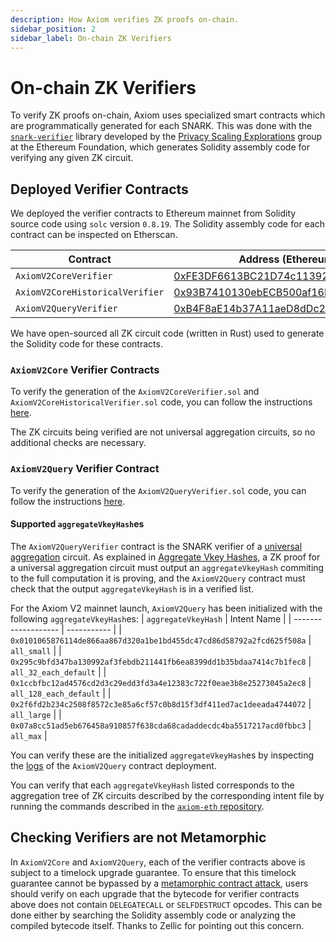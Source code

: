 ```yaml
---
description: How Axiom verifies ZK proofs on-chain.
sidebar_position: 2
sidebar_label: On-chain ZK Verifiers
---
```


# On-chain ZK Verifiers

To verify ZK proofs on-chain, Axiom uses specialized smart contracts which are programmatically generated for each SNARK. This was done with the [`snark-verifier`](https://github.com/axiom-crypto/snark-verifier/releases/tag/v0.1.7) library developed by the [Privacy Scaling Explorations](https://github.com/privacy-scaling-explorations/snark-verifier) group at the Ethereum Foundation, which generates Solidity assembly code for verifying any given ZK circuit.

## Deployed Verifier Contracts

We deployed the verifier contracts to Ethereum mainnet from Solidity source code using `solc` version `0.8.19`. The Solidity assembly code for each contract can be inspected on Etherscan.

| Contract                        | Address (Ethereum mainnet)                                                                                            |
| ------------------------------- | --------------------------------------------------------------------------------------------------------------------- |
| `AxiomV2CoreVerifier`           | [0xFE3DF6613BC21D74c1139218619d9094EF4D7049](https://etherscan.io/address/0xFE3DF6613BC21D74c1139218619d9094EF4D7049) |
| `AxiomV2CoreHistoricalVerifier` | [0x93B7410130ebECB500af16F378bD00cC0Ce9a994](https://etherscan.io/address/0x93B7410130ebECB500af16F378bD00cC0Ce9a994) |
| `AxiomV2QueryVerifier`          | [0xB4F8aE14b37A11aeD8dDc2Bc1123C804a51a2b1F](https://etherscan.io/address/0xB4F8aE14b37A11aeD8dDc2Bc1123C804a51a2b1F) |

We have open-sourced all ZK circuit code (written in Rust) used to generate the Solidity code for these contracts.

### `AxiomV2Core` Verifier Contracts

To verify the generation of the `AxiomV2CoreVerifier.sol` and `AxiomV2CoreHistoricalVerifier.sol` code, you can follow the instructions [here](https://github.com/axiom-crypto/axiom-eth/blob/axiom-core-v2.0.12/axiom-core/KEYGEN.md).

The ZK circuits being verified are not universal aggregation circuits, so no additional checks are necessary.

### `AxiomV2Query` Verifier Contract

To verify the generation of the `AxiomV2QueryVerifier.sol` code, you can follow the instructions [here](https://github.com/axiom-crypto/axiom-eth/blob/axiom-query-v2.0.14/axiom-query/KEYGEN.md).

#### Supported `aggregateVkeyHash`es

The `AxiomV2QueryVerifier` contract is the SNARK verifier of a [universal aggregation](/protocol/protocol-design/zk-circuits-for-axiom-queries.md#universal-aggregation) circuit.
As explained in [Aggregate Vkey Hashes](/protocol/protocol-design/zk-circuits-for-axiom-queries.md#aggregate-vkey-hashes), a ZK proof for a universal aggregation circuit must output an `aggregateVkeyHash` commiting to the full computation it is proving, and the `AxiomV2Query` contract must check that the output `aggregateVkeyHash` is in a verified list.

For the Axiom V2 mainnet launch, `AxiomV2Query` has been initialized with the following `aggregateVkeyHash`es:
| `aggregateVkeyHash` | Intent Name |
| ------------------- | ----------- |
| `0x0101065876114de866aa867d320a1be1bd455dc47cd86d58792a2fcd625f508a` | `all_small` |
| `0x295c9bfd347ba130992af3febdb211441fb6ea8399dd1b35bdaa7414c7b1fec8` | `all_32_each_default` |
| `0x1ccbfbc12ad4576cd2d3c29edd3fd3a4e12383c722f0eae3b8e25273045a2ec8` | `all_128_each_default` |
| `0x2f6fd2b234c2508f8572c3e85a6cf57c0b8d15f3df411ed7ac1deeada4744072` | `all_large` |
| `0x07a8cc51ad5eb676458a910857f638cda68cadaddecdc4ba5517217acd0fbbc3` | `all_max` |

You can verify these are the initialized `aggregateVkeyHash`es by inspecting the [logs](https://etherscan.io/tx/0xab7e570b6fbcc78841a0a5bde473e47737285aabf5fb9fb4876bd2b8043d9301#eventlog) of the `AxiomV2Query` contract deployment.

You can verify that each `aggregateVkeyHash` listed corresponds to the aggregation tree of ZK circuits described by the corresponding intent file by running the commands described in the [`axiom-eth` repository](https://github.com/axiom-crypto/axiom-eth/blob/axiom-query-v2.0.14/axiom-query/KEYGEN.md).

## Checking Verifiers are not Metamorphic

In `AxiomV2Core` and `AxiomV2Query`, each of the verifier contracts above is subject to a timelock upgrade guarantee. To ensure that this timelock guarantee cannot be bypassed by a [metamorphic contract attack](https://0age.medium.com/the-promise-and-the-peril-of-metamorphic-contracts-9eb8b8413c5e), users should verify on each upgrade that the bytecode for verifier contracts above does not contain `DELEGATECALL` or `SELFDESTRUCT` opcodes. This can be done either by searching the Solidity assembly code or analyzing the compiled bytecode itself. Thanks to Zellic for pointing out this concern.
